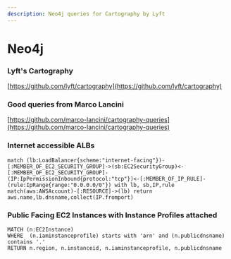 ```yaml
---
description: Neo4j queries for Cartography by Lyft
---
```


# Neo4j

### Lyft's Cartography

[https://github.com/lyft/cartography](https://github.com/lyft/cartography)

### Good queries from Marco Lancini

[https://github.com/marco-lancini/cartography-queries](https://github.com/marco-lancini/cartography-queries)

### Internet accessible ALBs

```text
match (lb:LoadBalancer{scheme:"internet-facing"})-[:MEMBER_OF_EC2_SECURITY_GROUP]->(sb:EC2SecurityGroup)<-[:MEMBER_OF_EC2_SECURITY_GROUP]-(IP:IpPermissionInbound{protocol:"tcp"})<-[:MEMBER_OF_IP_RULE]-(rule:IpRange{range:"0.0.0.0/0"}) with lb, sb,IP,rule
match(aws:AWSAccount)-[:RESOURCE]->(lb) return aws.name,lb.dnsname,collect(IP.fromport)
```

### Public Facing EC2 Instances with Instance Profiles attached

```text
MATCH (n:EC2Instance)
WHERE  (n.iaminstanceprofile) starts with 'arn' and (n.publicdnsname) contains '.'
RETURN n.region, n.instanceid, n.iaminstanceprofile, n.publicdnsname
```

## 

